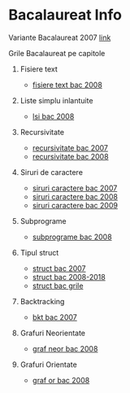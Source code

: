 # Bacalaureat Info

Variante Bacalaureat 2007
[link](Info-Subiecte-Bac-2007.zip)


Grile Bacalaureat pe capitole

1. Fisiere text
    - [fisiere text bac 2008](../Info-Materiale/Info-clasa-X/Fisiere_Text/fisiere_text-bac2008.pdf)

2. Liste simplu inlantuite 
    - [lsi bac 2008](../Info-Materiale/Info-clasa-X/Liste_simplu_inlantuite-LSI/lsi-bac2008.pdf)

3. Recursivitate
    - [recursivitate bac 2007](../Info-Materiale/Info-clasa-X/Recursivitate/recursivitate-bac2007.pdf)
    - [recursivitate bac 2008](../Info-Materiale/Info-clasa-X/Recursivitate/recursivitate-bac2008.pdf)

4. Siruri de caractere 
    - [siruri caractere bac 2007](../Info-Materiale/Info-clasa-X/Siruri_de_Caractere/siruri_caractere-bac2007.pdf)
    - [siruri caractere bac 2008](../Info-Materiale/Info-clasa-X/Siruri_de_Caractere/siruri_caractere-bac2008.pdf)
    - [siruri caractere bac 2009](../Info-Materiale/Info-clasa-X/Siruri_de_Caractere/siruri_caractere-bac2009.pdf)

5. Subprograme
    - [subprograme bac 2008](../Info-Materiale/Info-clasa-X/Subprograme/subprograme-bac2008.pdf)

6. Tipul struct
    - [struct bac 2007](../Info-Materiale/Info-clasa-X/Tipul_Struct/struct-bac2007.pdf)
    - [struct bac 2008-2018](../Info-Materiale/Info-clasa-X/Tipul_Struct/struct-bac2010-2018.pdf)
    - [struct bac grile](../Info-Materiale/Info-clasa-X/Tipul_Struct/struct-grile.pdf)

7. Backtracking
    - [bkt bac 2007](../Info-Materiale/Info-clasa-XI/Backtracking/bkt-bac2007.pdf)

8. Grafuri Neorientate
    - [graf neor bac 2008](../Info-Materiale/Info-clasa-XI/Grafuri/Grafuri-Neorientate/grafuri_neor-bac2008.pdf)

9. Grafuri Orientate 
    - [graf or bac 2008](../Info-Materiale/Info-clasa-XI/Grafuri/Grafuri-Orientate/grafuri_or-bac2008.pdf)
